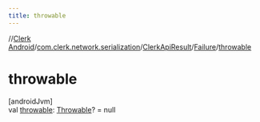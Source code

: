 ```yaml
---
title: throwable
---
```

//[Clerk Android](../../../../index.html)/[com.clerk.network.serialization](../../index.html)/[ClerkApiResult](../index.html)/[Failure](index.html)/[throwable](throwable.html)



# throwable



[androidJvm]\
val [throwable](throwable.html): [Throwable](https://kotlinlang.org/api/latest/jvm/stdlib/kotlin-stdlib/kotlin/-throwable/index.html)? = null




